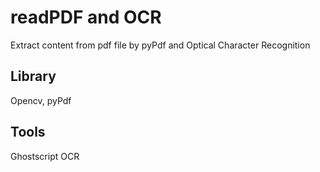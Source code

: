 # readPDF and OCR
 Extract content from pdf file by pyPdf and Optical Character Recognition
 
## Library
Opencv, pyPdf

## Tools
Ghostscript OCR
